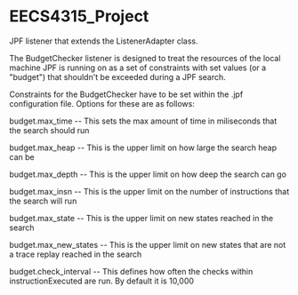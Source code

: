 # EECS4315_Project

JPF listener that extends the ListenerAdapter class. 

The BudgetChecker listener is designed to treat the resources of the 
local machine JPF is running on as a set of constraints with set values
(or a "budget") that shouldn't be exceeded during a JPF search.

Constraints for the BudgetChecker have to be set within the .jpf configuration
file. Options for these are as follows:

budget.max_time -- This sets the max amount of time in miliseconds that the search should run

budget.max_heap -- This is the upper limit on how large the search heap can be 

budget.max_depth -- This is the upper limit on how deep the search can go

budget.max_insn -- This is the upper limit on the number of instructions that the search will run

budget.max_state -- This is the upper limit on new states reached in the search

budget.max_new_states -- This is the upper limit on new states that are not a trace replay reached in the search

budget.check_interval -- This defines how often the checks within instructionExecuted are run. By default it is 10,000
